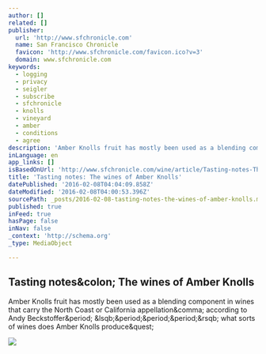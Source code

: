```yaml
---
author: []
related: []
publisher:
  url: 'http://www.sfchronicle.com'
  name: San Francisco Chronicle
  favicon: 'http://www.sfchronicle.com/favicon.ico?v=3'
  domain: www.sfchronicle.com
keywords:
  - logging
  - privacy
  - seigler
  - subscribe
  - sfchronicle
  - knolls
  - vineyard
  - amber
  - conditions
  - agree
description: 'Amber Knolls fruit has mostly been used as a blending component in wines that carry the North Coast or California appellation, according to Andy Beckstoffer. [...] what sorts of wines does Amber Knolls produce?'
inLanguage: en
app_links: []
isBasedOnUrl: 'http://www.sfchronicle.com/wine/article/Tasting-notes-The-wines-of-Amber-Knolls-6775035.php'
title: 'Tasting notes: The wines of Amber Knolls'
datePublished: '2016-02-08T04:04:09.858Z'
dateModified: '2016-02-08T04:00:53.396Z'
sourcePath: _posts/2016-02-08-tasting-notes-the-wines-of-amber-knolls.md
published: true
inFeed: true
hasPage: false
inNav: false
_context: 'http://schema.org'
_type: MediaObject

---
```

<article style=""><h1>Tasting notes&amp;colon; The wines of Amber Knolls</h1><p>Amber Knolls fruit has mostly been used as a blending component in wines that carry the North Coast or California appellation&amp;comma; according to Andy Beckstoffer&amp;period; &amp;lsqb;&amp;period;&amp;period;&amp;period;&amp;rsqb; what sorts of wines does Amber Knolls produce&amp;quest;</p><img src="http://ww1.hdnux.com/photos/43/13/64/9223468/9/rawImage.jpg" /></article>